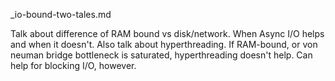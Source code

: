 _io-bound-two-tales.md

Talk about difference of RAM bound vs disk/network. When Async I/O helps and when it doesn't. Also talk about hyperthreading. If RAM-bound, or von neuman bridge bottleneck is saturated, hyperthreading doesn't help. Can help for blocking I/O, however.
